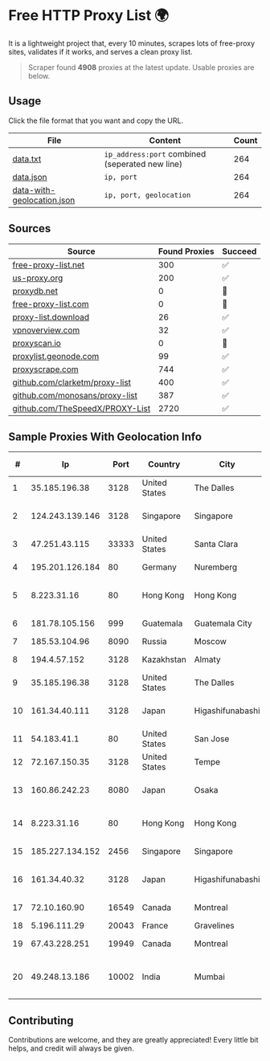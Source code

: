 
# Free HTTP Proxy List 🌍

It is a lightweight project that, every 10 minutes, scrapes lots of free-proxy sites, validates if it works, and serves a clean proxy list.


> Scraper found **4908** proxies at the latest update. Usable proxies are below.

## Usage

Click the file format that you want and copy the URL.


|File|Content|Count|
|----|-------|-----|
|[data.txt](https://raw.githubusercontent.com/themiralay/Proxy-List-World/master/data.txt)|`ip_address:port` combined (seperated new line)|264|
|[data.json](https://raw.githubusercontent.com/themiralay/Proxy-List-World/master/data.json)|`ip, port`|264|
|[data-with-geolocation.json](https://raw.githubusercontent.com/themiralay/Proxy-List-World/master/data-with-geolocation.json)|`ip, port, geolocation`|264|

## Sources

|Source|Found Proxies|Succeed|
|------|-------------|-------|
|[free-proxy-list.net](https://free-proxy-list.net)|300|✅|
|[us-proxy.org](https://www.us-proxy.org)|200|✅|
|[proxydb.net](http://proxydb.net)|0|🚫|
|[free-proxy-list.com](https://free-proxy-list.com/?page=&port=&type%5B%5D=http&type%5B%5D=https&up_time=0&search=Search)|0|🚫|
|[proxy-list.download](https://www.proxy-list.download/HTTP)|26|✅|
|[vpnoverview.com](https://vpnoverview.com/privacy/anonymous-browsing/free-proxy-servers)|32|✅|
|[proxyscan.io](https://www.proxyscan.io)|0|🚫|
|[proxylist.geonode.com](https://proxylist.geonode.com/api/proxy-list?limit=300&page=1&sort_by=lastChecked&sort_type=desc&protocols=http,https)|99|✅|
|[proxyscrape.com](https://api.proxyscrape.com/v2/?request=displayproxies&protocol=http&timeout=10000&country=all&ssl=all&anonymity=all)|744|✅|
|[github.com/clarketm/proxy-list](https://raw.githubusercontent.com/clarketm/proxy-list/master/proxy-list-raw.txt)|400|✅|
|[github.com/monosans/proxy-list](https://raw.githubusercontent.com/monosans/proxy-list/main/proxies/http.txt)|387|✅|
|[github.com/TheSpeedX/PROXY-List](https://raw.githubusercontent.com/TheSpeedX/PROXY-List/master/http.txt)|2720|✅|


## Sample Proxies With Geolocation Info

|#|Ip|Port|Country|City|Internet Service Provider|
|-|--|----|-------|----|-------------------------|
|1|35.185.196.38|3128|United States|The Dalles|Google LLC|
|2|124.243.139.146|3128|Singapore|Singapore|Huawei International Pte. Ltd.|
|3|47.251.43.115|33333|United States|Santa Clara|Alibaba Cloud LLC|
|4|195.201.126.184|80|Germany|Nuremberg|Hetzner Online GmbH|
|5|8.223.31.16|80|Hong Kong|Hong Kong|Alibaba (US) Technology Co., Ltd.|
|6|181.78.105.156|999|Guatemala|Guatemala City|Ufinet Panama S.A.|
|7|185.53.104.96|8090|Russia|Moscow|LLC Flex|
|8|194.4.57.152|3128|Kazakhstan|Almaty|LLP "Kompaniya Hoster.KZ"|
|9|35.185.196.38|3128|United States|The Dalles|Google LLC|
|10|161.34.40.111|3128|Japan|Higashifunabashi|NTT PC Communications, Inc.|
|11|54.183.41.1|80|United States|San Jose|Amazon.com, Inc.|
|12|72.167.150.35|3128|United States|Tempe|GoDaddy.com, LLC|
|13|160.86.242.23|8080|Japan|Osaka|Sony Network Communications Inc|
|14|8.223.31.16|80|Hong Kong|Hong Kong|Alibaba (US) Technology Co., Ltd.|
|15|185.227.134.152|2456|Singapore|Singapore|Contabo Asia Private Limited|
|16|161.34.40.32|3128|Japan|Higashifunabashi|NTT PC Communications, Inc.|
|17|72.10.160.90|16549|Canada|Montreal|GloboTech Communications|
|18|5.196.111.29|20043|France|Gravelines|OVH SAS|
|19|67.43.228.251|19949|Canada|Montreal|GloboTech Communications|
|20|49.248.13.186|10002|India|Mumbai|Tata Teleservices (Maharashtra) Limited|



## Contributing

Contributions are welcome, and they are greatly appreciated! Every
little bit helps, and credit will always be given.

